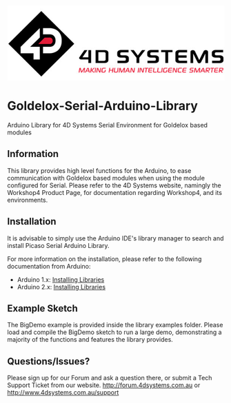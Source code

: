 ![4D Logo](./logo.jpg)

Goldelox-Serial-Arduino-Library
=============================

Arduino Library for 4D Systems Serial Environment for Goldelox based modules

## Information

This library provides high level functions for the Arduino, to ease communication with Goldelox based modules when using the module configured for Serial.
Please refer to the 4D Systems website, namingly the Workshop4 Product Page, for documentation regarding Workshop4, and its environments.

## Installation

It is advisable to simply use the Arduino IDE's library manager to search and install Picaso Serial Arduino Library.

For more information on the installation, please refer to the following documentation from Arduino:

- Arduino 1.x: [Installing Libraries](https://docs.arduino.cc/software/ide-v1/tutorials/installing-libraries)
- Arduino 2.x: [Installing Libraries](https://docs.arduino.cc/software/ide-v2/tutorials/ide-v2-installing-a-library)

## Example Sketch

The BigDemo example is provided inside the library examples folder.
Please load and compile the BigDemo sketch to run a large demo, demonstrating a majority of the functions and features the library provides.

## Questions/Issues?

Please sign up for our Forum and ask a question there, or submit a Tech Support Ticket from our website.
http://forum.4dsystems.com.au or http://www.4dsystems.com.au/support
